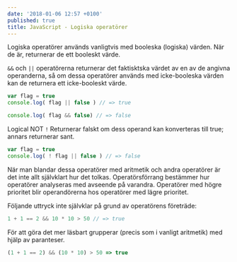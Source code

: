 ```yaml
---
date: '2018-01-06 12:57 +0100'
published: true
title: JavaScript - Logiska operatörer
---
```

Logiska operatörer används vanligtvis med booleska (logiska) värden. När de är, returnerar de ett booleskt värde.

`&&` och `||` operatörerna returnerar det faktisktska värdet av en av de angivna operanderna, så om dessa operatörer används med icke-booleska värden kan de returnera ett icke-booleskt värde.

```js
var flag = true
console.log( flag || false ) // => true

console.log( flag && false) // => false
```

Logical NOT `!` Returnerar falskt om dess operand kan konverteras till true; annars returnerar sant.

```js
var flag = true
console.log( ! flag || false ) // => false
```

När man blandar dessa operatörer med aritmetik och andra operatörer är det inte allt självklart hur det tolkas. Operatörsförrang bestämmer hur operatörer analyseras med avseende på varandra. Operatörer med högre prioritet blir operandörerna hos operatörer med lägre prioritet. 

Följande uttryck inte självklar på grund av operatörens företräde:

```js
1 + 1 == 2 && 10 * 10 > 50 // => true
```

För att göra det mer läsbart grupperar (precis som i vanligt aritmetik) med hjälp av paranteser.

```js
(1 + 1 == 2) && (10 * 10) > 50 => true
```


